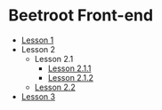# Beetroot Front-end

- [Lesson 1](https://a1exalexander.github.io/beetroot-workspace/lesson-01)
- Lesson 2
  - Lesson 2.1
    - [Lesson 2.1.1](https://a1exalexander.github.io/beetroot-workspace/lesson-02/1)
    - [Lesson 2.1.2](https://a1exalexander.github.io/beetroot-workspace/lesson-02/1/index2.html)
  - [Lesson 2.2](https://a1exalexander.github.io/beetroot-workspace/lesson-02/2)
- [Lesson 3](https://a1exalexander.github.io/beetroot-workspace/lesson-03)
